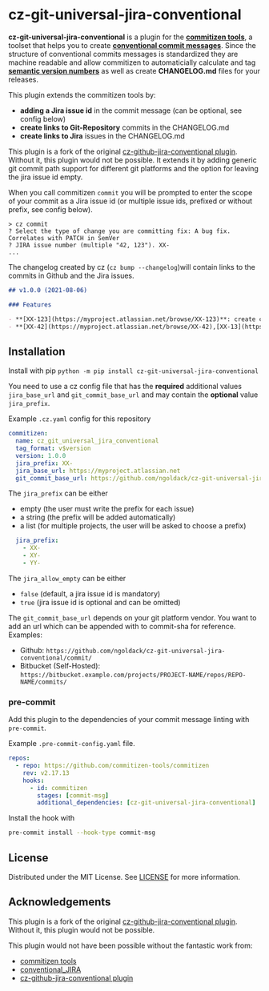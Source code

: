 # cz-git-universal-jira-conventional

**cz-git-universal-jira-conventional** is a plugin for the [**commitizen tools**](https://github.com/commitizen-tools/commitizen), a toolset that helps you to create [**conventional commit messages**](https://www.conventionalcommits.org/en/v1.0.0/). Since the structure of conventional commits messages is standardized they are machine readable and allow commitizen to automaticially calculate and tag [**semantic version numbers**](https://semver.org/) as well as create **CHANGELOG.md** files for your releases.

This plugin extends the commitizen tools by:
- **adding a Jira issue id** in the commit message (can be optional, see config below)
- **create links to Git-Repository** commits in the CHANGELOG.md
- **create links to Jira** issues in the CHANGELOG.md

This plugin is a fork of the original [cz-github-jira-conventional plugin](https://github.com/apheris/cz-github-jira-conventional).
Without it, this plugin would not be possible. It extends it by adding generic git commit path support for different git platforms and the option for leaving the jira issue id empty.

When you call commitizen `commit` you will be prompted to enter the scope of your commit as a Jira issue id (or multiple issue ids, prefixed or without prefix, see config below).
```
> cz commit
? Select the type of change you are committing fix: A bug fix. Correlates with PATCH in SemVer
? JIRA issue number (multiple "42, 123"). XX-
...
```

The changelog created by cz (`cz bump --changelog`)will contain links to the commits in Github and the Jira issues.
```markdown
## v1.0.0 (2021-08-06)

### Features

- **[XX-123](https://myproject.atlassian.net/browse/XX-123)**: create changelogs with links to issues and commits [a374b](https://github.com/apheris/cz-github-jira-conventional/commit/a374b93f39327964f5ab5290252b795647906008)
- **[XX-42](https://myproject.atlassian.net/browse/XX-42),[XX-13](https://myproject.atlassian.net/browse/XX-13)**: allow multiple issue to be referenced in the commit [07ab0](https://github.com/apheris/cz-github-jira-conventional/commit/07ab0e09de36712ab1db93fff0c821ecd80b5849)
``` 


## Installation

Install with pip
`python -m pip install cz-git-universal-jira-conventional` 

You need to use a cz config file that has the **required** additional values `jira_base_url` and `git_commit_base_url` and may contain the **optional** value `jira_prefix`.

Example `.cz.yaml` config for this repository
```yaml
commitizen:
  name: cz_git_universal_jira_conventional
  tag_format: v$version
  version: 1.0.0
  jira_prefix: XX-
  jira_base_url: https://myproject.atlassian.net
  git_commit_base_url: https://github.com/ngoldack/cz-git-universal-jira-conventional/commit/
```

The `jira_prefix` can be either 
- empty (the user must write the prefix for each issue)
- a string (the prefix will be added automatically)
- a list (for multiple projects, the user will be asked to choose a prefix)

```yaml
  jira_prefix: 
    - XX-
    - XY-
    - YY-
```

The `jira_allow_empty` can be either
- `false` (default, a jira issue id is mandatory)
- `true` (jira issue id is optional and can be omitted)

The `git_commit_base_url` depends on your git platform vendor.
You want to add an url which can be appended with to commit-sha for reference. Examples:
- Github: `https://github.com/ngoldack/cz-git-universal-jira-conventional/commit/`
- Bitbucket (Self-Hosted): `https://bitbucket.example.com/projects/PROJECT-NAME/repos/REPO-NAME/commits/`

### pre-commit
Add this plugin to the dependencies of your commit message linting with `pre-commit`. 

Example `.pre-commit-config.yaml` file.
```yaml
repos:
  - repo: https://github.com/commitizen-tools/commitizen
    rev: v2.17.13
    hooks:
      - id: commitizen
        stages: [commit-msg]
        additional_dependencies: [cz-git-universal-jira-conventional]
```
Install the hook with 
```bash
pre-commit install --hook-type commit-msg
```

<!-- LICENSE -->
## License

Distributed under the MIT License. See [LICENSE](LICENSE) for more information.

<!-- ACKNOWLEDGEMENTS -->
## Acknowledgements
This plugin is a fork of the original [cz-github-jira-conventional plugin](https://github.com/apheris/cz-github-jira-conventional).
Without it, this plugin would not be possible.

This plugin would not have been possible without the fantastic work from:
* [commitizen tools](https://github.com/commitizen-tools/commitizen)
* [conventional_JIRA](https://github.com/Crystalix007/conventional_jira)
* [cz-github-jira-conventional plugin](https://github.com/apheris/cz-github-jira-conventional)
